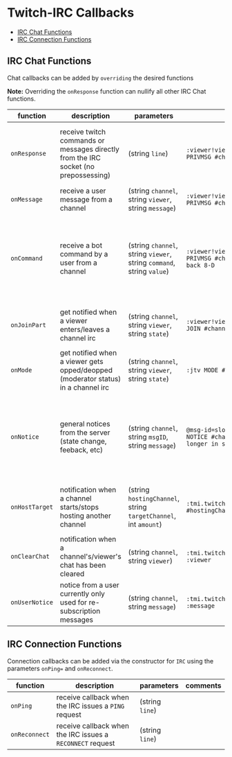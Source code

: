 Twitch-IRC Callbacks
====================

- [IRC Chat Functions](#irc-chat-functions)
- [IRC Connection Functions](#irc-connection-functions)

IRC Chat Functions
------------------
Chat callbacks can be added by `overriding` the desired functions

**Note:** Overriding the `onResponse` function can nullify all other IRC Chat functions.

| function       | description                                                                         | parameters                                                            | example                                                                                     | notes                                                                                                                            |
| -------------- | ----------------------------------------------------------------------------------- | --------------------------------------------------------------------- | ------------------------------------------------------------------------------------------  | -------------------------------------------------------------------------------------------------------------------------------- |
| `onResponse`   | receive twitch commands or messages directly from the IRC socket (no prepossessing) | (string `line`)                                                       | ```:viewer!viewer@viewer.tmi.twitch.tv PRIVMSG #channel :message here```                    | if this function is overridden, all functions mentioned below will not be handled by the IRC                                           |
| `onMessage`    | receive a user message from a channel                                               | (string `channel`, string `viewer`, string `message`)                 | ```:viewer!viewer@viewer.tmi.twitch.tv PRIVMSG #channel :message here```                    |                                                                                                                                  |
| `onCommand`    | receive a bot command by a user from a channel                                      | (string `channel`, string `viewer`, string `command`, string `value`) | ```:viewer!viewer@viewer.tmi.twitch.tv PRIVMSG #channel :!away I'll be back 8-D```          | a custom shebang can be given to the IRC constructor with `cmdShebang=`. The `value` variable may be `None` type                 |
| `onJoinPart`   | get notified when a viewer enters/leaves a channel irc                              | (string `channel`, string `viewer`, string `state`)                   | ```:viewer!viewer@viewer.tmi.twitch.tv JOIN #channel```                                     | the state variable can be accessed by `IRC.JOIN` or `IRC.PART`                                                                   |
| `onMode`       | get notified when a viewer gets opped/deopped (moderator status) in a channel irc   | (string `channel`, string `viewer`, string `state`)                   | ```:jtv MODE #channel +o viewer```                                                          | the state variable can be accessed by `IRC.OP` or `IRC.DEOP`                                                                     |
| `onNotice`     | general notices from the server (state change, feeback, etc)                        | (string `channel`, string `msgID`, string `message`)                  | ```@msg-id=slow_off :tmi.twitch.tv NOTICE #channel :This room is no longer in slow mode.``` | A list of channel notices can be found in the official IRC [documentation][msgid-docs]. MessageIDs can be accessed by `IRC.ID_*` |
| `onHostTarget` | notification when a channel starts/stops hosting another channel                    | (string `hostingChannel`, string `targetChannel`, int `amount`)       | ```:tmi.twitch.tv HOSTTARGET #hostingChannel :targetChannel 9001```                         | `targetChannel` may be `None` type if the command is a host stop command                                                         |
| `onClearChat`  | notification when a channel's/viewer's chat has been cleared                        | (string `channel`, string `viewer`)                                   | ```:tmi.twitch.tv CLEARCHAT #channel :viewer```                                             | `viewer` may be `None` type if the channel chat has been cleared                                                                 |
| `onUserNotice` | notice from a user currently only used for re-subscription messages                 | (string `channel`, string `message`)                                  | ```:tmi.twitch.tv USERNOTICE #channel :message```                                           |                                                                                                                                  |

IRC Connection Functions
------------------------
Connection callbacks can be added via the constructor for `IRC` using the parameters `onPing=` and `onReconnect`.

| function      | description                                                | parameters      | comments |
| ------------- | ---------------------------------------------------------- | --------------- | -------- |
| `onPing`      | receive callback when the IRC issues a `PING` request      | (string `line`) |          |
| `onReconnect` | receive callback when the IRC issues a `RECONNECT` request | (string `line`) |          |

[msgid-docs]: https://github.com/justintv/Twitch-API/blob/master/IRC.md#notice
